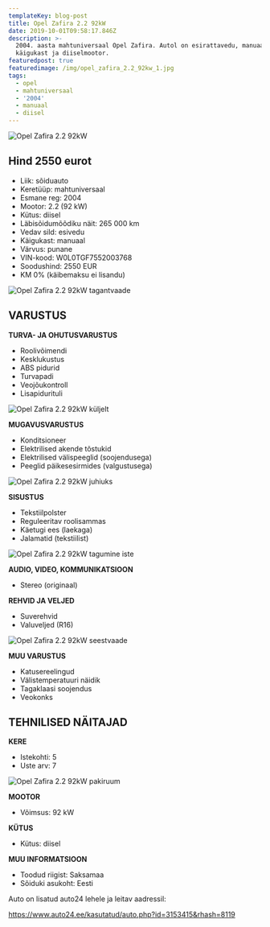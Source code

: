 ```yaml
---
templateKey: blog-post
title: Opel Zafira 2.2 92kW
date: 2019-10-01T09:58:17.846Z
description: >-
  2004. aasta mahtuniversaal Opel Zafira. Autol on esirattavedu, manuaal
  käigukast ja diiselmootor.
featuredpost: true
featuredimage: /img/opel_zafira_2.2_92kw_1.jpg
tags:
  - opel
  - mahtuniversaal
  - '2004'
  - manuaal
  - diisel
---
```

![Opel Zafira 2.2 92kW](/img/opel_zafira_2.2_92kw_1.jpg "Opel Zafira 2.2 92kW")

## Hind 2550 eurot

* Liik:	sõiduauto
* Keretüüp:	mahtuniversaal
* Esmane reg:	2004
* Mootor:	2.2 (92 kW)
* Kütus:	diisel
* Läbisõidumõõdiku näit:	265 000 km
* Vedav sild:	esivedu
* Käigukast:	manuaal
* Värvus:	punane
* VIN-kood:	W0L0TGF7552003768
* Soodushind:	2550 EUR
* KM 0% (käibemaksu ei lisandu)

![Opel Zafira 2.2 92kW tagantvaade](/img/opel_zafira_2.2_92kw_2.jpg "Opel Zafira 2.2 92kW tagantvaade")

## VARUSTUS

**TURVA- JA OHUTUSVARUSTUS**

* Roolivõimendi
* Kesklukustus
* ABS pidurid
* Turvapadi
* Veojõukontroll
* Lisapidurituli

![Opel Zafira 2.2 92kW küljelt](/img/opel_zafira_2.2_92kw_3.jpg "Opel Zafira 2.2 92kW küljelt")

**MUGAVUSVARUSTUS**

* Konditsioneer
* Elektrilised akende tõstukid
* Elektrilised välispeeglid (soojendusega)
* Peeglid päikesesirmides (valgustusega)

![Opel Zafira 2.2 92kW juhiuks](/img/opel_zafira_2.2_92kw_4.jpg "Opel Zafira 2.2 92kW juhiuks")

**SISUSTUS**

* Tekstiilpolster
* Reguleeritav roolisammas
* Käetugi ees (laekaga)
* Jalamatid (tekstiilist)

![Opel Zafira 2.2 92kW tagumine iste](/img/opel_zafira_2.2_92kw_5.jpg "Opel Zafira 2.2 92kW tagumine iste")

**AUDIO, VIDEO, KOMMUNIKATSIOON**

* Stereo (originaal)

**REHVID JA VELJED**

* Suverehvid
* Valuveljed (R16)

![Opel Zafira 2.2 92kW seestvaade](/img/opel_zafira_2.2_92kw_6.jpg "Opel Zafira 2.2 92kW seestvaade")

**MUU VARUSTUS**

* Katusereelingud
* Välistemperatuuri näidik
* Tagaklaasi soojendus
* Veokonks

## TEHNILISED NÄITAJAD

**KERE**

* Istekohti:	5
* Uste arv:	7

![Opel Zafira 2.2 92kW pakiruum](/img/opel_zafira_2.2_92kw_7.jpg "Opel Zafira 2.2 92kW pakiruum")

**MOOTOR**

* Võimsus:	92 kW

**KÜTUS**

* Kütus:	diisel

**MUU INFORMATSIOON**

* Toodud riigist: Saksamaa
* Sõiduki asukoht: Eesti

Auto on lisatud auto24 lehele ja leitav aadressil:

<https://www.auto24.ee/kasutatud/auto.php?id=3153415&rhash=8119>
